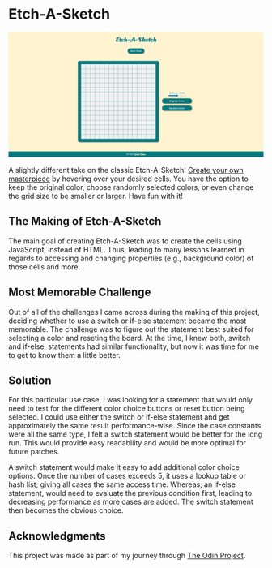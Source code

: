 # Etch-A-Sketch

![Etch-A-Sketch on Desktop](/styles/desktop.png)

A slightly different take on the classic Etch-A-Sketch! [Create your own masterpiece](https://janetthieu.github.io/Etch-A-Sketch/) by hovering over your desired cells. You have the option to keep the original color, choose randomly selected colors, or even change the grid size to be smaller or larger. Have fun with it!

## The Making of Etch-A-Sketch
The main goal of creating Etch-A-Sketch was to create the cells using JavaScript, instead of HTML. Thus, leading to many lessons learned in regards to accessing and changing properties (e.g., background color) of those cells and more.

## Most Memorable Challenge
Out of all of the challenges I came across during the making of this project, deciding whether to use a switch or if-else statement became the most memorable. The challenge was to figure out the statement best suited for selecting a color and reseting the board. At the time, I knew both, switch and if-else, statements had similar functionality, but now it was time for me to get to know them a little better.

## Solution
For this particular use case, I was looking for a statement that would only need to test for the different color choice buttons or reset button being selected. I could use either the switch or if-else statement and get approximately the same result performance-wise. Since the case constants were all the same type, I felt a switch statement would be better for the long run. This would provide easy readability and would be more optimal for future patches.

A switch statement would make it easy to add additional color choice options. Once the number of cases exceeds 5, it uses a lookup table or hash list; giving all cases the same access time. Whereas, an if-else statement, would need to evaluate the previous condition first, leading to decreasing performance as more cases are added. The switch statement then becomes the obvious choice.

## Acknowledgments

This project was made as part of my journey through [The Odin Project](https://www.theodinproject.com/).

